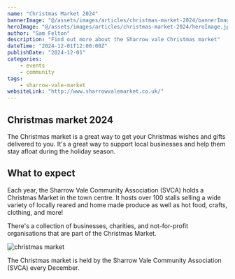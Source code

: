 ```yaml
---
name: "Christmas Market 2024"
bannerImage: "@/assets/images/articles/christmas-market-2024/bannerImage.jpeg"
heroImage: "@/assets/images/articles/christmas-market-2024/heroImage.jpeg"
author: "Sam Felton"
description: "Find out more about the Sharrow vale Christmas market"
dateTime: "2024-12-01T12:00:00Z"
publishDate: "2024-12-01"
categories:
    - events
    - community
tags:
    - sharrow-vale-market
websiteLink: "http://www.sharrowvalemarket.co.uk/"
---
```


## Christmas market 2024

The Christmas market is a great way to get your Christmas wishes and gifts delivered to you. It's a great way to support local businesses and help them stay afloat during the holiday season.

## What to expect

Each year, the Sharrow Vale Community Association (SVCA) holds a Christmas Market in the town centre. It hosts over 100 stalls selling a wide variety of locally reared and home made produce as well as hot food, crafts, clothing, and more!

There's a collection of businesses, charities, and not-for-profit organisations that are part of the Christmas Market.

![christmas market](@/assets/images/articles/christmas-market-2024/christmas-market-2024.jpeg)

The Christmas market is held by the Sharrow Vale Community Association (SVCA) every December.

